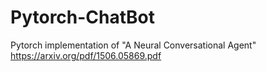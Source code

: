 # Pytorch-ChatBot
Pytorch implementation of "A Neural Conversational Agent" https://arxiv.org/pdf/1506.05869.pdf
